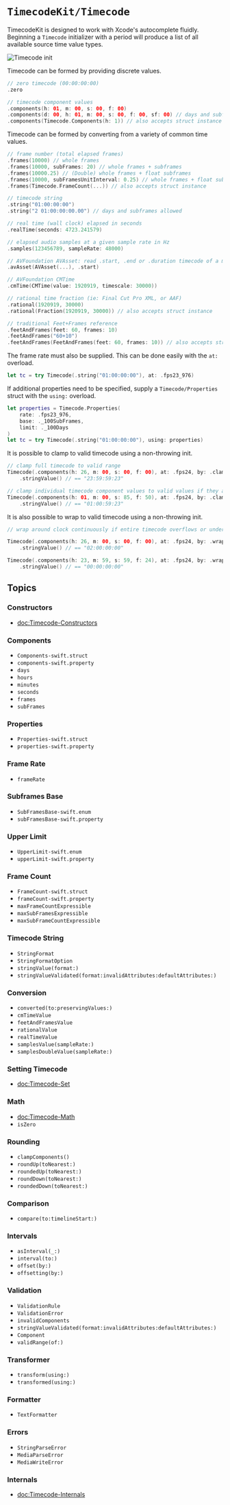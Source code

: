 # ``TimecodeKit/Timecode``

TimecodeKit is designed to work with Xcode's autocomplete fluidly. Beginning a ``Timecode`` initializer with a period will produce a list of all available source time value types.

![Timecode init](timecode-init.png)

Timecode can be formed by providing discrete values.

```swift
// zero timecode (00:00:00:00)
.zero

// timecode component values
.components(h: 01, m: 00, s: 00, f: 00)
.components(d: 00, h: 01, m: 00, s: 00, f: 00, sf: 00) // days and subframes allowed
.components(Timecode.Components(h: 1)) // also accepts struct instance
```

Timecode can be formed by converting from a variety of common time values.

```swift
// frame number (total elapsed frames)
.frames(10000) // whole frames
.frames(10000, subFrames: 20) // whole frames + subframes
.frames(10000.25) // (Double) whole frames + float subframes
.frames(10000, subFramesUnitInterval: 0.25) // whole frames + float subframes
.frames(Timecode.FrameCount(...)) // also accepts struct instance

// timecode string
.string("01:00:00:00")
.string("2 01:00:00:00.00") // days and subframes allowed

// real time (wall clock) elapsed in seconds
.realTime(seconds: 4723.241579)

// elapsed audio samples at a given sample rate in Hz
.samples(123456789, sampleRate: 48000)

// AVFoundation AVAsset: read .start, .end or .duration timecode of a movie
.avAsset(AVAsset(...), .start)

// AVFoundation CMTime
.cmTime(CMTime(value: 1920919, timescale: 30000))

// rational time fraction (ie: Final Cut Pro XML, or AAF)
.rational(1920919, 30000)
.rational(Fraction(1920919, 30000)) // also accepts struct instance

// traditional Feet+Frames reference
.feetAndFrames(feet: 60, frames: 10)
.feetAndFrames("60+10")
.feetAndFrames(FeetAndFrames(feet: 60, frames: 10)) // also accepts struct instance
```

The frame rate must also be supplied. This can be done easily with the `at:` overload.

```swift
let tc = try Timecode(.string("01:00:00:00"), at: .fps23_976)
```

If additional properties need to be specified, supply a ``Timecode/Properties`` struct with the `using:` overload.

```swift
let properties = Timecode.Properties(
    rate: .fps23_976,
    base: ._100SubFrames,
    limit: ._100Days
)
let tc = try Timecode(.string("01:00:00:00"), using: properties)
```

It is possible to clamp to valid timecode using a non-throwing init.

```swift
// clamp full timecode to valid range
Timecode(.components(h: 26, m: 00, s: 00, f: 00), at: .fps24, by: .clamping)
    .stringValue() // == "23:59:59:23"

// clamp individual timecode component values to valid values if they are out-of-bounds
Timecode(.components(h: 01, m: 00, s: 85, f: 50), at: .fps24, by: .clampingEach)
    .stringValue() // == "01:00:59:23"
```

It is also possible to wrap to valid timecode using a non-throwing init.

```swift
// wrap around clock continuously if entire timecode overflows or underflows

Timecode(.components(h: 26, m: 00, s: 00, f: 00), at: .fps24, by: .wrapping)
    .stringValue() // == "02:00:00:00"

Timecode(.components(h: 23, m: 59, s: 59, f: 24), at: .fps24, by: .wrapping)
    .stringValue() // == "00:00:00:00"
```

## Topics

### Constructors

- <doc:Timecode-Constructors>

### Components

- ``Components-swift.struct``
- ``components-swift.property``
- ``days``
- ``hours``
- ``minutes``
- ``seconds``
- ``frames``
- ``subFrames``

### Properties

- ``Properties-swift.struct``
- ``properties-swift.property``

### Frame Rate

- ``frameRate``

### Subframes Base

- ``SubFramesBase-swift.enum``
- ``subFramesBase-swift.property``

### Upper Limit

- ``UpperLimit-swift.enum``
- ``upperLimit-swift.property``

### Frame Count

- ``FrameCount-swift.struct``
- ``frameCount-swift.property``
- ``maxFrameCountExpressible``
- ``maxSubFramesExpressible``
- ``maxSubFrameCountExpressible``

### Timecode String

- ``StringFormat``
- ``StringFormatOption``
- ``stringValue(format:)``
- ``stringValueValidated(format:invalidAttributes:defaultAttributes:)``

### Conversion

- ``converted(to:preservingValues:)``
- ``cmTimeValue``
- ``feetAndFramesValue``
- ``rationalValue``
- ``realTimeValue``
- ``samplesValue(sampleRate:)``
- ``samplesDoubleValue(sampleRate:)``

### Setting Timecode

- <doc:Timecode-Set>

### Math

- <doc:Timecode-Math>
- ``isZero``

### Rounding

- ``clampComponents()``
- ``roundUp(toNearest:)``
- ``roundedUp(toNearest:)``
- ``roundDown(toNearest:)``
- ``roundedDown(toNearest:)``

### Comparison

- ``compare(to:timelineStart:)``

### Intervals

- ``asInterval(_:)``
- ``interval(to:)``
- ``offset(by:)``
- ``offsetting(by:)``

### Validation

- ``ValidationRule``
- ``ValidationError``
- ``invalidComponents``
- ``stringValueValidated(format:invalidAttributes:defaultAttributes:)``
- ``Component``
- ``validRange(of:)``

### Transformer

- ``transform(using:)``
- ``transformed(using:)``

### Formatter

- ``TextFormatter``

### Errors

- ``StringParseError``
- ``MediaParseError``
- ``MediaWriteError``

### Internals

- <doc:Timecode-Internals>
